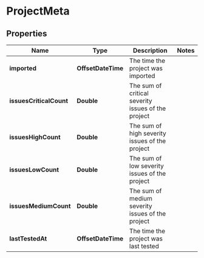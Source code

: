 

# ProjectMeta


## Properties

| Name | Type | Description | Notes |
|------------ | ------------- | ------------- | -------------|
|**imported** | **OffsetDateTime** | The time the project was imported |  |
|**issuesCriticalCount** | **Double** | The sum of critical severity issues of the project |  |
|**issuesHighCount** | **Double** | The sum of high severity issues of the project |  |
|**issuesLowCount** | **Double** | The sum of low severity issues of the project |  |
|**issuesMediumCount** | **Double** | The sum of medium severity issues of the project |  |
|**lastTestedAt** | **OffsetDateTime** | The time the project was last tested |  |



